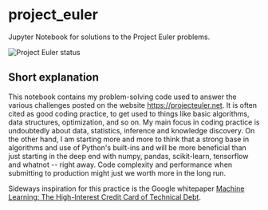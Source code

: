 # project_euler
Jupyter Notebook for solutions to the Project Euler problems.

![Project Euler status](https://projecteuler.net/profile/leblancfg.png)

## Short explanation
This notebook contains my problem-solving code used to answer the various challenges posted on the website https://projecteuler.net. It is often cited as good coding practice, to get used to things like basic algorithms, data structures, optimization, and so on. My main focus in coding practice is undoubtedly about data, statistics, inference and knowledge discovery. On the other hand, I am starting more and more to think that a strong base in algorithms and use of Python's built-ins and  will be more beneficial than just starting in the deep end with numpy, pandas, scikit-learn, tensorflow and whatnot -- right away. Code complexity and performance when submitting to production might just we worth more in the long run.

Sideways inspiration for this practice is the Google whitepaper [Machine Learning: The High-Interest Credit Card of Technical Debt](https://static.googleusercontent.com/media/research.google.com/en/us/pubs/archive/43146.pdf).
